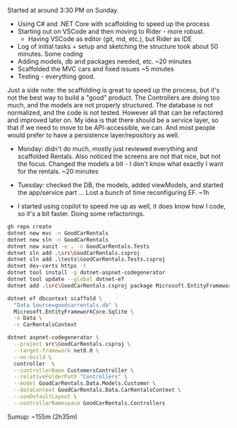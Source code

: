 Started at around 3:30 PM on Sunday.
- Using C# and .NET Core with scaffolding to speed up the process
- Starting out on VSCode and then moving to Rider - more robust.
  - Having VSCode as editor (git, md, etc.), but Rider as IDE
- Log of initial tasks + setup and sketching the structure took about 50 minutes.
Some coding
- Adding models, db and packages needed, etc. ~20 minutes
- Scaffolded the MVC cars and fixed issues ~5 minutes
- Testing - everything good.

Just a side note: the scaffolding is great to speed up the process, but it's not the best way to build a "good" product.
The Controllers are doing too much, and the models are not properly structured. The database is not normalized, and the code is not tested.
However all that can be refactored and improved later on.
My idea is that there should be a service layer, so that if we need to move to be API-accessible, we can.
And most people would prefer to have a persistence layer/repository as well.

- Monday: didn't do much, mostly just reviewed everything and scaffolded Rentals. Also noticed the screens are not that nice, but not the focus. Changed the models a bit - I don't know what exactly I want for the rentals. ~20 minutes

- Tuesday: checked the DB, the models, added viewModels, and started the app/service part ... Lost a bunch of time reconfiguring EF. ~1h
- I started using copilot to speed me up as well, it does know how I code, so it's a bit faster. Doing some refactorings.

```bash
gh repo create
dotnet new mvc -n GoodCarRentals
dotnet new sln -n GoodCarRentals
dotnet new xunit -o . -n GoodCarRentals.Tests
dotnet sln add .\src\GoodCarRentals.csproj
dotnet sln add .\tests\GoodCarRentals.Tests.csproj
dotnet dev-certs https -t
dotnet tool install -g dotnet-aspnet-codegenerator
dotnet tool update --global dotnet-ef
dotnet add .\src\GoodCarRentals.csproj package Microsoft.EntityFrameworkCore.Sqlite

dotnet ef dbcontext scaffold \
  "Data Source=goodcarrentals.db" \
  Microsoft.EntityFrameworkCore.Sqlite \
  -o Data \
  -c CarRentalsContext

dotnet aspnet-codegenerator \
  --project src\GoodCarRentals.csproj \
  --target-framework net8.0 \
  --no-build \
  controller  \
  --controllerName CustomersController \
  --relativeFolderPath "Controllers" \
  --model GoodCarRentals.Data.Models.Customer \
  --dataContext GoodCarRentals.Data.CarRentalsContext \
  --useDefaultLayout \
  --controllerNamespace GoodCarRentals.Controllers
```
Sumup: ~155m (2h35m)
